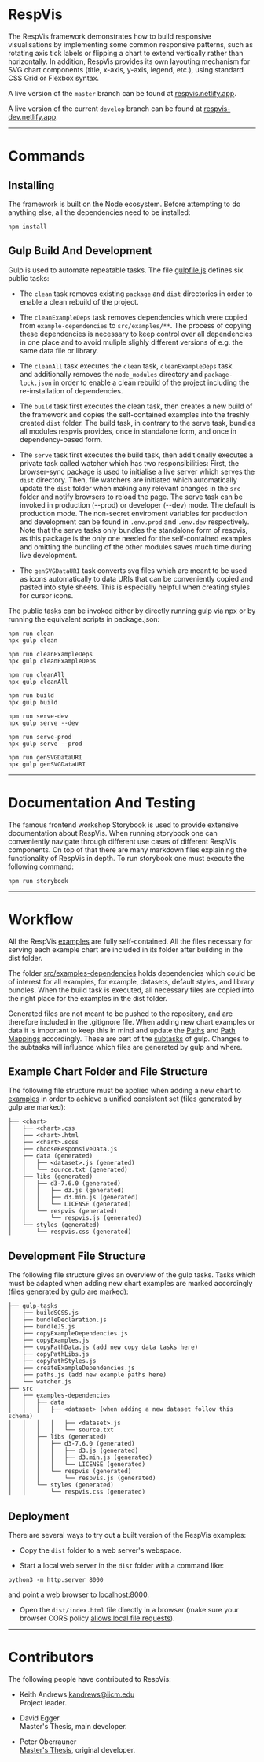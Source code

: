 # RespVis

The RespVis framework demonstrates how to build responsive
visualisations by implementing some common responsive patterns,
such as rotating axis tick labels or flipping a chart to extend
vertically rather than horizontally.
In addition, RespVis provides its own layouting mechanism for SVG
chart components (title, x-axis, y-axis, legend, etc.), using standard
CSS Grid or Flexbox syntax.

A live version of the `master` branch can be found at
[respvis.netlify.app](https://respvis.netlify.app/).

A live version of the current `develop` branch can be found at
[respvis-dev.netlify.app](https://respvis-dev.netlify.app/).


***

# Commands

## Installing

The framework is built on the Node ecosystem. Before attempting to do
anything else, all the dependencies need to be installed:

```
npm install
```

## Gulp Build And Development

Gulp is used to automate repeatable tasks. The file [gulpfile.js](gulpfile.js)
defines six public tasks:

- The `clean` task removes existing `package` and `dist` directories in
  order to enable a clean rebuild of the project.

- The `cleanExampleDeps` task removes dependencies which were copied from 
  `example-dependencies` to `src/examples/**`. The process of copying
  these dependencies is necessary to keep control over all dependencies
  in one place and to avoid muliple slighly different versions of e.g. the
  same data file or library.

- The `cleanAll` task executes the `clean` task, `cleanExampleDeps` task  
  and additionally removes the `node_modules` directory and 
  `package-lock.json` in order to enable a clean rebuild of the project including 
  the re-installation of dependencies.

- The `build` task first executes the clean task, then creates a new
  build of the framework and copies the self-contained examples into
  the freshly created `dist` folder. The build task, in contrary to
  the serve task, bundles all modules respvis provides, once in standalone form,
  and once in dependency-based form.

- The `serve` task first executes the build task, then additionally
  executes a private task called watcher which has two
  responsibilities: First, the browser-sync package is used to
  initialise a live server which serves the `dist` directory. Then,
  file watchers are initiated which automatically update the `dist`
  folder when making any relevant changes in the `src` folder and
  notify browsers to reload the page. The serve task can be invoked 
  in production (--prod) or developer (--dev) mode. The default is
  production mode. The non-secret enviroment variables for production and
  development can be found in `.env.prod` and `.env.dev` respectively.
  Note that the serve tasks only bundles the standalone form of respvis,
  as this package is the only one needed for the self-contained examples
  and omitting the bundling of the other modules saves much time during
  live development.

- The `genSVGDataURI` task converts svg files which are
  meant to be used as icons automatically to data URIs that can be
  conveniently copied and pasted into style sheets. This is especially
  helpful when creating styles for cursor icons.

The public tasks can be invoked either by directly running gulp via npx or
by running the equivalent scripts in package.json:

```
npm run clean
npx gulp clean

npm run cleanExampleDeps
npx gulp cleanExampleDeps

npm run cleanAll
npx gulp cleanAll

npm run build
npx gulp build

npm run serve-dev
npx gulp serve --dev

npm run serve-prod
npx gulp serve --prod

npm run genSVGDataURI
npx gulp genSVGDataURI
```

***

# Documentation And Testing

The famous frontend workshop Storybook is used to provide extensive
documentation about RespVis. When running storybook one can conveniently
navigate through different use cases of different RespVis components. On
top of that there are many markdown files explaining the functionality of
RespVis in depth. To run storybook one must execute the following command:

```
npm run storybook
```

***

# Workflow

All the RespVis [examples](src/examples) are fully self-contained.
All the files necessary for serving each example chart are included
in its folder after building in the dist folder.

The folder [src/examples-dependencies](src/examples-dependencies)
holds dependencies which could be of interest for all examples, for
example, datasets, default styles, and library bundles. When the
build task is executed, all necessary files are copied into the right
place for the examples in the dist folder.

Generated files are not meant to be pushed to the repository, and
are therefore included in the .gitignore file. When adding new chart
examples or data it is important to keep this in mind and update the
[Paths](gulp-tasks/paths.js) and [Path
Mappings](gulp-tasks/copy-example-dependencies/copyPathData.js) accordingly. These are part of
the [subtasks](gulp-tasks) of gulp. Changes to the subtasks will
influence which files are generated by gulp and where.




## Example Chart Folder and File Structure

The following file structure must be applied when adding a new chart
to [examples](src/examples) in order to achieve a unified consistent
set (files generated by gulp are marked):

```
├── <chart>
│   ├── <chart>.css
│   ├── <chart>.html
│   ├── <chart>.scss
│   ├── chooseResponsiveData.js
│   ├── data (generated)
│   │   ├── <dataset>.js (generated)
│   │   └── source.txt (generated)
│   ├── libs (generated)
│   │   ├── d3-7.6.0 (generated)
│   │   │   ├── d3.js (generated)
│   │   │   ├── d3.min.js (generated)
│   │   │   └── LICENSE (generated)
│   │   └── respvis (generated)
│   │       └── respvis.js (generated)
│   └── styles (generated)
│       └── respvis.css (generated)
```



## Development File Structure

The following file structure gives an overview of the gulp
tasks. Tasks which must be adapted when adding new chart examples are
marked accordingly (files generated by gulp are marked):

```
├── gulp-tasks
│   ├── buildSCSS.js
│   ├── bundleDeclaration.js
│   ├── bundleJS.js
│   ├── copyExampleDependencies.js
│   ├── copyExamples.js
│   ├── copyPathData.js (add new copy data tasks here)
│   ├── copyPathLibs.js
│   ├── copyPathStyles.js
│   ├── createExampleDependencies.js
│   ├── paths.js (add new example paths here)
│   └── watcher.js
├── src
│   ├── examples-dependencies
│   │   ├── data
│   │   │   ├── <dataset> (when adding a new dataset follow this schema)
│   │   │   │   ├── <dataset>.js
│   │   │   │   └── source.txt
│   │   ├── libs (generated)
│   │   │   ├── d3-7.6.0 (generated)
│   │   │   │   ├── d3.js (generated)
│   │   │   │   ├── d3.min.js (generated)
│   │   │   │   └── LICENSE (generated)
│   │   │   └── respvis (generated)
│   │   │       └── respvis.js (generated)
│   │   └── styles (generated)
│   │       └── respvis.css (generated)
```



## Deployment

There are several ways to try out a built version of
the RespVis examples:

- Copy the `dist` folder to a web server's webspace.

- Start a local web server in the `dist` folder with a command like:
```
python3 -m http.server 8000
```
and point a web browser to [localhost:8000](http://localhost:8000/).

- Open the `dist/index.html` file directly in a browser (make
  sure your browser CORS policy [allows local file
requests](https://dev.to/dengel29/loading-local-files-in-firefox-and-chrome-m9f)).



***

# Contributors

The following people have contributed to RespVis:

- Keith Andrews
  [kandrews@iicm.edu](mailto:kandrews@iicm.edu?subject=RespVis)  
  Project leader.

- David Egger  
  Master's Thesis, main developer.

- Peter Oberrauner  
  [Master's Thesis](https://ftp.isds.tugraz.at/pub/theses/poberrauner-2022-msc.pdf),
  original developer.

